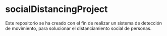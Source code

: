 # socialDistancingProject
Este repositorio se ha creado con el fin de realizar un sistema de detección de movimiento, para solucionar el distanciamiento social de personas.
